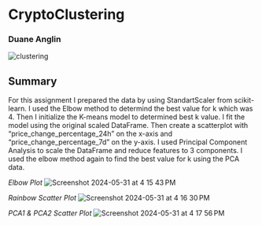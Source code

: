 # CryptoClustering
### Duane Anglin

![clustering](https://github.com/Enaud29/CryptoClustering/assets/161158238/ebf075f9-7554-4472-887a-043121e4c6ba)

## Summary

For this assignment I prepared the data by using StandartScaler from scikit-learn. I used the Elbow method to determind the best value for k which was 4. Then I initialize the K-means model to determined best k value. I fit the model using the original scaled DataFrame. Then create a scatterplot with “price_change_percentage_24h” on the x-axis and “price_change_percentage_7d” on the y-axis. I used Principal Component Analysis to scale the DataFrame and reduce features to 3 components. I used the elbow method again to find the best value for k using the PCA data.


_Elbow Plot_
![Screenshot 2024-05-31 at 4 15 43 PM](https://github.com/Enaud29/CryptoClustering/assets/161158238/cc143613-374d-4785-9e20-70c088736246)

_Rainbow Scatter Plot_
![Screenshot 2024-05-31 at 4 16 30 PM](https://github.com/Enaud29/CryptoClustering/assets/161158238/bbc4d848-c86b-49c1-bb27-581057e14f70)

_PCA1 & PCA2 Scatter Plot_
![Screenshot 2024-05-31 at 4 17 56 PM](https://github.com/Enaud29/CryptoClustering/assets/161158238/0d23b78e-ad2e-47f5-8744-a4eedf550341)
